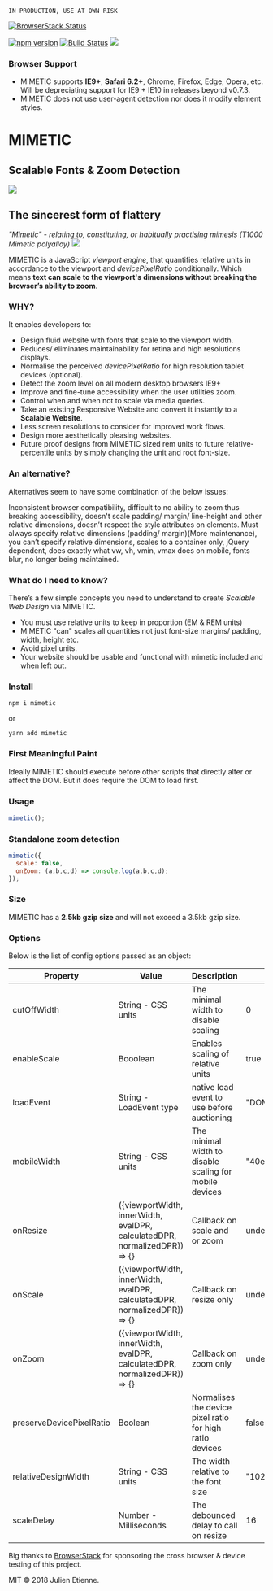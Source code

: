 ` IN PRODUCTION, USE AT OWN RISK `

[![BrowserStack Status](https://www.browserstack.com/automate/badge.svg?badge_key=QVBtZ2RDRExvK1drZUs4c1A5RnhEM3RlZVEvZnI0clpFemFhYmptR3hlMD0tLUJ4MEJ5RWIrZDd3UWtKcDZyMUZOU1E9PQ==--7858aba08fb319a6a4a42f0ea75b6d8063b8f192)](https://www.browserstack.com/automate/public-build)

[![npm version](https://badge.fury.io/js/mimetic.svg)](https://badge.fury.io/js/mimetic) [![Build Status](https://travis-ci.org/julienetie/mimetic.svg?branch=master)](https://travis-ci.org/julienetie/mimetic)
<img src="http://oi67.tinypic.com/1z4a421.jpg">


### Browser Support
- MIMETIC supports **IE9+**, **Safari 6.2+**, Chrome, Firefox, Edge, Opera, etc. Will be depreciating support for  IE9 + IE10 in releases beyond v0.7.3.
- MIMETIC does not use user-agent detection nor does it modify element styles.

# MIMETIC

## Scalable Fonts & Zoom Detection

<img src="https://raw.githubusercontent.com/julienetie/img/master/1_DQD6cIuZ82YzLI9GoHFcqA.gif">

## The sincerest form of flattery
_"Mimetic" - relating to, constituting, or habitually practising mimesis (T1000 Mimetic polyalloy)_ 
<img src="https://media.giphy.com/media/13NkUb5hwB1afK/giphy.gif">

MIMETIC is a JavaScript _viewport engine_, that quantifies relative units in accordance to the viewport and _devicePixelRatio_ conditionally. Which means **text can scale to the viewport's dimensions without breaking the browser’s ability to zoom**.

### WHY?

It enables developers to:
- Design fluid website with fonts that scale to the viewport width.
- Reduces/ eliminates maintainability for retina and high resolutions displays.
- Normalise the perceived _devicePixelRatio_ for high resolution tablet devices (optional). 
- Detect the zoom level on all modern desktop browsers IE9+
- Improve and fine-tune accessibility when the user utilities zoom.
- Control when and when not to scale via media queries.
- Take an existing Responsive Website and convert it instantly to a **Scalable Website**.
- Less screen resolutions to consider for improved work flows.
- Design more aesthetically pleasing websites.
- Future proof designs from MIMETIC sized rem units to future relative-percentile units by simply changing the unit and root font-size. 

### An alternative?
Alternatives seem to have some combination of the below issues:

Inconsistent browser compatibility, difficult to no ability to zoom thus breaking accessibility, doesn't scale padding/ margin/ line-height and other relative dimensions, doesn’t respect the style attributes on elements. Must always specify relative dimensions (padding/ margin)(More maintenance), you can’t specify relative dimensions, scales to a container only, jQuery dependent, does exactly what vw, vh, vmin, vmax does on mobile, fonts blur, no longer being maintained.

### What do I need to know?
There’s a few simple concepts you need to understand to create _Scalable Web Design_ via MIMETIC.
-  You must use relative units to keep in proportion (EM & REM units)
- MIMETIC "can" scales all quantities not just font-size margins/ padding, width, height etc.
- Avoid pixel units. 
- Your website should be usable and functional with mimetic included and when left out.

### Install
`npm i mimetic` 

or 

`yarn add mimetic`

### First Meaningful Paint
Ideally MIMETIC should execute before other scripts that directly alter or affect the DOM.
But it does require the DOM to load first.

### Usage
```javascript
mimetic();
```

### Standalone zoom detection
```javascript
mimetic({
  scale: false,
  onZoom: (a,b,c,d) => console.log(a,b,c,d);
});
```

### Size
MIMETIC has a **2.5kb gzip size** and will not exceed a 3.5kb gzip size. 

### Options
Below is the list of config options passed as an object:

| Property  | Value  | Description | Default |  
|---|---|---|---|
| cutOffWidth | String - CSS units  | The minimal width to disable scaling | 0 |    
| enableScale | Booolean  | Enables scaling of relative units | true |  
| loadEvent | String - LoadEvent type  | native load event to use before auctioning | "DOMContentLoaded" | 
| mobileWidth | String - CSS units | The minimal width to disable scaling for mobile devices  | "40em" |
| onResize | ({viewportWidth, innerWidth, evalDPR, calculatedDPR, normalizedDPR}) => {} | Callback on scale and or zoom | undefined |   
| onScale | ({viewportWidth, innerWidth, evalDPR, calculatedDPR, normalizedDPR}) => {} | Callback on resize only | undefined |  
| onZoom | ({viewportWidth, innerWidth, evalDPR, calculatedDPR, normalizedDPR}) => {} | Callback on zoom only | undefined |
| preserveDevicePixelRatio | Boolean | Normalises the device pixel ratio for high ratio devices | false |
| relativeDesignWidth | String - CSS units  | The width relative to the font size | "1024px" |
| scaleDelay | Number - Milliseconds | The debounced delay to call on resize | 16  |


Big thanks to [BrowserStack](https://www.browserstack.com) for sponsoring the cross browser & device testing of this project.

MIT © 2018 Julien Etienne.
